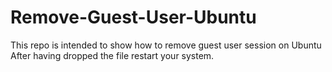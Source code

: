 # Remove-Guest-User-Ubuntu
This repo is intended to show how to remove guest user session on Ubuntu
After having dropped the file restart your system.
